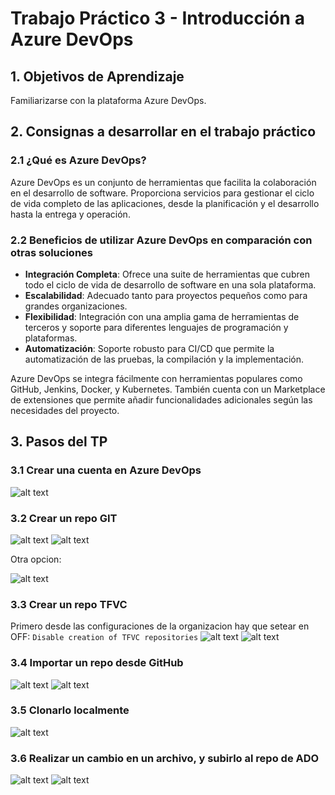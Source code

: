 # Trabajo Práctico 3 - Introducción a Azure DevOps

## 1. Objetivos de Aprendizaje

Familiarizarse con la plataforma Azure DevOps.

## 2. Consignas a desarrollar en el trabajo práctico

### 2.1 ¿Qué es Azure DevOps?

Azure DevOps es un conjunto de herramientas que facilita la colaboración en el desarrollo de software. Proporciona servicios para gestionar el ciclo de vida completo de las aplicaciones, desde la planificación y el desarrollo hasta la entrega y operación.

### 2.2 Beneficios de utilizar Azure DevOps en comparación con otras soluciones

- **Integración Completa**: Ofrece una suite de herramientas que cubren todo el ciclo de vida de desarrollo de software en una sola plataforma.
- **Escalabilidad**: Adecuado tanto para proyectos pequeños como para grandes organizaciones.
- **Flexibilidad**: Integración con una amplia gama de herramientas de terceros y soporte para diferentes lenguajes de programación y plataformas.
- **Automatización**: Soporte robusto para CI/CD que permite la automatización de las pruebas, la compilación y la implementación.

Azure DevOps se integra fácilmente con herramientas populares como GitHub, Jenkins, Docker, y Kubernetes. También cuenta con un Marketplace de extensiones que permite añadir funcionalidades adicionales según las necesidades del proyecto.

## 3. Pasos del TP

### 3.1 Crear una cuenta en Azure DevOps

![alt text](img/image.png)

### 3.2 Crear un repo GIT

![alt text](img/image-1.png)
![alt text](img/image-2.png)

Otra opcion:

![alt text](img/image-3.png)

### 3.3 Crear un repo TFVC

Primero desde las configuraciones de la organizacion hay que setear en OFF: `Disable creation of TFVC repositories`
![alt text](img/image-4.png)
![alt text](img/image-5.png)

### 3.4 Importar un repo desde GitHub

![alt text](img/image-6.png)
![alt text](img/image-7.png)

### 3.5 Clonarlo localmente

![alt text](img/image-8.png)

### 3.6 Realizar un cambio en un archivo, y subirlo al repo de ADO

![alt text](img/image-9.png)
![alt text](img/image-10.png)